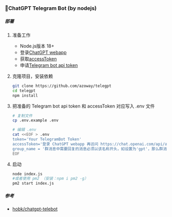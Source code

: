 ### 🔮ChatGPT Telegram Bot (by nodejs)

##### 部署
1. 准备工作

    - Node.js版本 18+
    - 登录[ChatGPT webapp](https://chat.openai.com/) 
    - 获取[accessToken](https://chat.openai.com/api/auth/session)
    - 申请[Telegram bot api token](https://t.me/BotFather)
  
2. 克隆项目，安装依赖

    ```bash
    git clone https://github.com/azoway/telegpt
    cd telegpt
    npm install
    ```
  
3. 把准备的 Telegram bot api token 和 accessToken 对应写入 .env 文件

    ```bash
    # 复制文件
    cp .env.example .env

    # 编辑 .env
    cat <<EOF > .env
    token='Your TelegramBot Token'
    accessToken='登录 ChatGPT webapp 再访问 https://chat.openai.com/api/auth/session, 获取 accessToken 字段, 有效期持续数日'
    group_name = '群消息中需要回复的消息必须以该名称开头，如设置为'gpt'，那么群消息中必须以/gpt开头才会触发回复'
    EOF
    ```
  
4. 启动

    ```bash
    node index.js
    #或者使用 pm2 （安装：npm i pm2 -g）
    pm2 start index.js
    ``` 
  
##### 参考
* [hobk/chatgpt-telebot](https://github.com/hobk/chatgpt-telebot)
  
